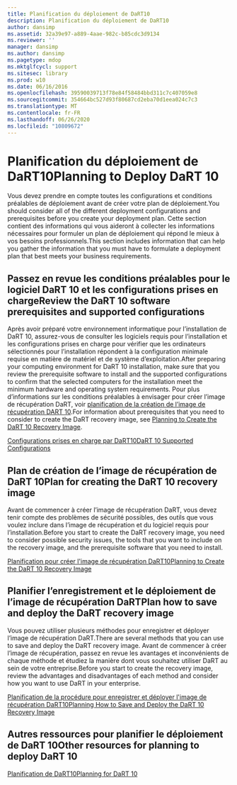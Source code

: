 ```yaml
---
title: Planification du déploiement de DaRT10
description: Planification du déploiement de DaRT10
author: dansimp
ms.assetid: 32a39e97-a889-4aae-982c-b85cdc3d9134
ms.reviewer: ''
manager: dansimp
ms.author: dansimp
ms.pagetype: mdop
ms.mktglfcycl: support
ms.sitesec: library
ms.prod: w10
ms.date: 06/16/2016
ms.openlocfilehash: 39590039713f78e84f58484bbd311c7c407059e8
ms.sourcegitcommit: 354664bc527d93f80687cd2eba70d1eea024c7c3
ms.translationtype: MT
ms.contentlocale: fr-FR
ms.lasthandoff: 06/26/2020
ms.locfileid: "10809672"
---
```

# <span data-ttu-id="564d7-103">Planification du déploiement de DaRT10</span><span class="sxs-lookup"><span data-stu-id="564d7-103">Planning to Deploy DaRT 10</span></span>


<span data-ttu-id="564d7-104">Vous devez prendre en compte toutes les configurations et conditions préalables de déploiement avant de créer votre plan de déploiement.</span><span class="sxs-lookup"><span data-stu-id="564d7-104">You should consider all of the different deployment configurations and prerequisites before you create your deployment plan.</span></span> <span data-ttu-id="564d7-105">Cette section contient des informations qui vous aideront à collecter les informations nécessaires pour formuler un plan de déploiement qui répond le mieux à vos besoins professionnels.</span><span class="sxs-lookup"><span data-stu-id="564d7-105">This section includes information that can help you gather the information that you must have to formulate a deployment plan that best meets your business requirements.</span></span>

## <span data-ttu-id="564d7-106">Passez en revue les conditions préalables pour le logiciel DaRT 10 et les configurations prises en charge</span><span class="sxs-lookup"><span data-stu-id="564d7-106">Review the DaRT 10 software prerequisites and supported configurations</span></span>


<span data-ttu-id="564d7-107">Après avoir préparé votre environnement informatique pour l’installation de DaRT 10, assurez-vous de consulter les logiciels requis pour l’installation et les configurations prises en charge pour vérifier que les ordinateurs sélectionnés pour l’installation répondent à la configuration minimale requise en matière de matériel et de système d’exploitation.</span><span class="sxs-lookup"><span data-stu-id="564d7-107">After preparing your computing environment for DaRT 10 installation, make sure that you review the prerequisite software to install and the supported configurations to confirm that the selected computers for the installation meet the minimum hardware and operating system requirements.</span></span> <span data-ttu-id="564d7-108">Pour plus d’informations sur les conditions préalables à envisager pour créer l’image de récupération DaRT, voir [planification de la création de l’image de récupération DART 10](planning-to-create-the-dart-10-recovery-image.md).</span><span class="sxs-lookup"><span data-stu-id="564d7-108">For information about prerequisites that you need to consider to create the DaRT recovery image, see [Planning to Create the DaRT 10 Recovery Image](planning-to-create-the-dart-10-recovery-image.md).</span></span>

[<span data-ttu-id="564d7-109">Configurations prises en charge par DaRT10</span><span class="sxs-lookup"><span data-stu-id="564d7-109">DaRT 10 Supported Configurations</span></span>](dart-10-supported-configurations.md)

## <span data-ttu-id="564d7-110">Plan de création de l’image de récupération de DaRT 10</span><span class="sxs-lookup"><span data-stu-id="564d7-110">Plan for creating the DaRT 10 recovery image</span></span>


<span data-ttu-id="564d7-111">Avant de commencer à créer l’image de récupération DaRT, vous devez tenir compte des problèmes de sécurité possibles, des outils que vous voulez inclure dans l’image de récupération et du logiciel requis pour l’installation.</span><span class="sxs-lookup"><span data-stu-id="564d7-111">Before you start to create the DaRT recovery image, you need to consider possible security issues, the tools that you want to include on the recovery image, and the prerequisite software that you need to install.</span></span>

[<span data-ttu-id="564d7-112">Planification pour créer l'image de récupération DaRT10</span><span class="sxs-lookup"><span data-stu-id="564d7-112">Planning to Create the DaRT 10 Recovery Image</span></span>](planning-to-create-the-dart-10-recovery-image.md)

## <span data-ttu-id="564d7-113">Planifier l’enregistrement et le déploiement de l’image de récupération DaRT</span><span class="sxs-lookup"><span data-stu-id="564d7-113">Plan how to save and deploy the DaRT recovery image</span></span>


<span data-ttu-id="564d7-114">Vous pouvez utiliser plusieurs méthodes pour enregistrer et déployer l’image de récupération DaRT.</span><span class="sxs-lookup"><span data-stu-id="564d7-114">There are several methods that you can use to save and deploy the DaRT recovery image.</span></span> <span data-ttu-id="564d7-115">Avant de commencer à créer l’image de récupération, passez en revue les avantages et inconvénients de chaque méthode et étudiez la manière dont vous souhaitez utiliser DaRT au sein de votre entreprise.</span><span class="sxs-lookup"><span data-stu-id="564d7-115">Before you start to create the recovery image, review the advantages and disadvantages of each method and consider how you want to use DaRT in your enterprise.</span></span>

[<span data-ttu-id="564d7-116">Planification de la procédure pour enregistrer et déployer l'image de récupération DaRT10</span><span class="sxs-lookup"><span data-stu-id="564d7-116">Planning How to Save and Deploy the DaRT 10 Recovery Image</span></span>](planning-how-to-save-and-deploy-the-dart-10-recovery-image.md)

## <span data-ttu-id="564d7-117">Autres ressources pour planifier le déploiement de DaRT 10</span><span class="sxs-lookup"><span data-stu-id="564d7-117">Other resources for planning to deploy DaRT 10</span></span>


[<span data-ttu-id="564d7-118">Planification de DaRT10</span><span class="sxs-lookup"><span data-stu-id="564d7-118">Planning for DaRT 10</span></span>](planning-for-dart-10.md)

 

 





